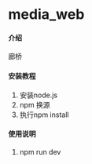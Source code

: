 # media_web

#### 介绍
廊桥

#### 安装教程

1.  安装node.js
2.  npm 换源
3.  执行npm install

#### 使用说明

1.  npm run dev

